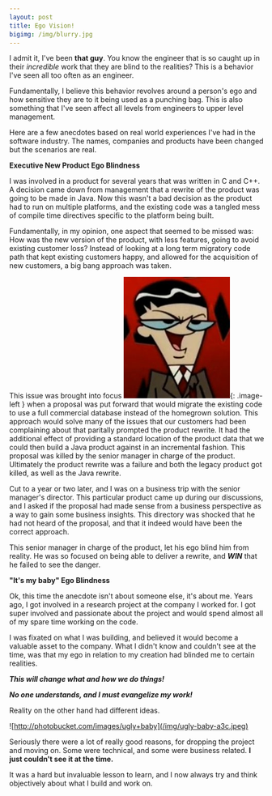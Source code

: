 ```yaml
---
layout: post
title: Ego Vision!
bigimg: /img/blurry.jpg
---
```


I admit it, I've been **that guy**. You know the engineer that is so caught up in their
*incredible* work that they are blind to the realities? This is a behavior I've seen all
too often as an engineer.

Fundamentally, I believe this behavior revolves around a person's ego and how sensitive
they are to it being used as a punching bag. This is also something that I've seen affect
all levels from engineers to upper level management. 

Here are a few anecdotes based on real world experiences I've had in the software industry. 
The names, companies and products have been changed but the scenarios are real.

**Executive New Product Ego Blindness**

I was involved in a product for several years that was written in C and C++. A decision came
down from management that a rewrite of the product was going to be made in Java. 
Now this wasn't a bad decision
as the product had to run on multiple platforms, and the existing code was a tangled mess
of compile time directives specific to the platform being built.

Fundamentally, in my opinion, one aspect that seemed to be missed was: How was the new version
of the product, with less features, going to avoid existing customer loss?  Instead of looking
at a long term migratory code path that kept existing customers happy, and allowed for the 
acquisition of new customers, a big bang approach was taken. 

This issue was brought into focus ![executive-mandark](/img/executive-mandark-dexters-laboratory-ego-trip-26.2.jpg){: .image-left }
when a proposal was put forward that would migrate the existing code to use a full commercial
database instead of the homegrown solution. This approach would solve many of the issues
that our customers had been complaining about that paritally prompted the product rewrite. It
had the additional effect of providing a standard location of the product data that we could
then build a Java product against in an incremental fashion. This proposal was killed by
the senior manager in charge of the product. Ultimately the product rewrite was a failure
and both the legacy product got killed, as well as the Java rewrite.

Cut to a year or two later, and I was on a business trip with the senior manager's 
director. This particular product came up during our discussions, and I asked if the proposal
had made sense from a business perspective as a way to gain some business insights. This
directory was shocked that he had not heard of the proposal, and that it indeed would have been
the correct approach.

This senior manager in charge of the product, let his ego blind him from reality. He was so
focused on being able to deliver a rewrite, and ***WIN*** that he failed to see the danger.

**"It's my baby" Ego Blindness**

Ok, this time the anecdote isn't about someone else, it's about me. Years ago, I got 
involved in a research project at the company I worked for. I got super involved
and passionate about the project and would spend almost all of my spare time working 
on the code.

I was fixated on what I was building, and believed it would become a valuable asset to
the company. What I didn't know and couldn't see at the time, was that my ego in relation
to my creation had blinded me to certain realities. 

***This will change what and how we do things!***

***No one understands, and I must evangelize my work!***

Reality on the other hand had different ideas.

![http://photobucket.com/images/ugly+baby](/img/ugly-baby-a3c.jpeg)

Seriously there were a lot of really good reasons, for dropping the project and moving on. 
Some were technical, and some were business related. **I just couldn't see it at the time.**

It was a hard but invaluable lesson to learn, and I now always try and think objectively 
about what I build and work on.



